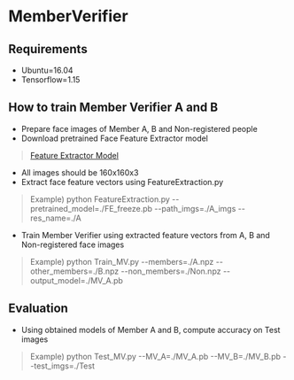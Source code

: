 # MemberVerifier

## Requirements
- Ubuntu=16.04
- Tensorflow=1.15

## How to train Member Verifier A and B
- Prepare face images of Member A, B and Non-registered people
- Download pretrained Face Feature Extractor model
> <a href="https://drive.google.com/file/d/1cwQf6IN3d86kYVQfLuoifGMnFWo-Gbir/view?usp=sharing">Feature Extractor Model</a>
- All images should be 160x160x3
- Extract face feature vectors using FeatureExtraction.py
> Example) python FeatureExtraction.py --pretrained_model=./FE_freeze.pb --path_imgs=./A_imgs --res_name=./A
- Train Member Verifier using extracted feature vectors from A, B and Non-registered face images
> Example) python Train_MV.py --members=./A.npz --other_members=./B.npz --non_members=./Non.npz --output_model=./MV_A.pb

## Evaluation
- Using obtained models of Member A and B, compute accuracy on Test images
> Example) python Test_MV.py --MV_A=./MV_A.pb --MV_B=./MV_B.pb --test_imgs=./Test